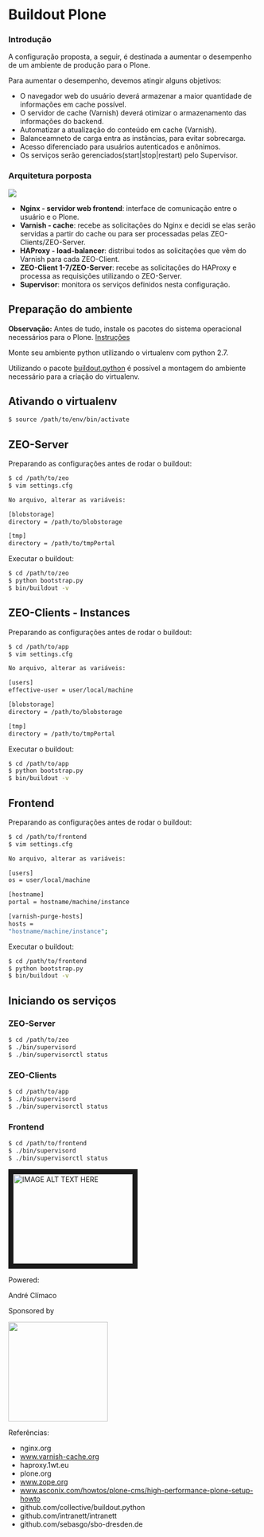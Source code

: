 # Buildout Plone
### Introdução

A configuração proposta, a seguir, é destinada a aumentar o desempenho de um ambiente de produção para o Plone. 

Para aumentar o desempenho, devemos atingir alguns objetivos:

* O navegador web do usuário deverá armazenar a maior quantidade de informações em cache possível.  
* O servidor de cache (Varnish) deverá otimizar o armazenamento das informações do backend.
* Automatizar a atualização do conteúdo em cache (Varnish).
* Balanceamneto de carga entra as instâncias, para evitar sobrecarga.
* Acesso diferenciado para usuários autenticados e anônimos.
* Os serviços serão gerenciados(start|stop|restart) pelo Supervisor.

### Arquitetura porposta

<img src="https://raw.github.com/andreclimaco/buildout.plone/master/docs/configuration.png"/>


* **Nginx -  servidor web frontend**: interface de comunicação entre o usuário e o Plone.
* **Varnish - cache**: recebe as solicitações do Nginx e decidi se elas serão servidas a partir do cache ou para ser processadas pelas ZEO-Clients/ZEO-Server.
* **HAProxy - load-balancer**: distribui todos as solicitações que vêm do Varnish para cada ZEO-Client.
* **ZEO-Client 1-7/ZEO-Server**: recebe as solicitações do HAProxy e processa as requisições utilizando o ZEO-Server.
* **Supervisor**: monitora os serviços definidos nesta configuração.

## Preparação do ambiente

**Observação:** Antes de tudo, instale os pacotes do sistema operacional necessários para o Plone. [Instruções](http://developer.plone.org/getstarted/installation.html#id6)

Monte seu ambiente python utilizando o virtualenv com python 2.7.

Utilizando o pacote [buildout.python](http://github.com/collective/buildout.python) é possível a montagem do ambiente necessário para a criação do virtualenv.

## Ativando o virtualenv
```bash
$ source /path/to/env/bin/activate
```
## ZEO-Server
Preparando as configurações antes de rodar o buildout:
```bash
$ cd /path/to/zeo
$ vim settings.cfg

No arquivo, alterar as variáveis:

[blobstorage]
directory = /path/to/blobstorage

[tmp]
directory = /path/to/tmpPortal
```
Executar o buildout:

```bash
$ cd /path/to/zeo
$ python bootstrap.py
$ bin/buildout -v
```
## ZEO-Clients - Instances
Preparando as configurações antes de rodar o buildout:
```bash
$ cd /path/to/app
$ vim settings.cfg

No arquivo, alterar as variáveis:

[users]
effective-user = user/local/machine

[blobstorage]
directory = /path/to/blobstorage

[tmp]
directory = /path/to/tmpPortal
```
Executar o buildout:

```bash
$ cd /path/to/app
$ python bootstrap.py
$ bin/buildout -v
```

## Frontend
Preparando as configurações antes de rodar o buildout:
```bash
$ cd /path/to/frontend
$ vim settings.cfg

No arquivo, alterar as variáveis:

[users]
os = user/local/machine

[hostname]
portal = hostname/machine/instance

[varnish-purge-hosts]
hosts =
"hostname/machine/instance";

```
Executar o buildout:

```bash
$ cd /path/to/frontend
$ python bootstrap.py
$ bin/buildout -v
```

## Iniciando os serviços

### ZEO-Server
```bash
$ cd /path/to/zeo
$ ./bin/supervisord
$ ./bin/supervisorctl status

```
### ZEO-Clients
```bash
$ cd /path/to/app
$ ./bin/supervisord
$ ./bin/supervisorctl status

```
### Frontend
```bash
$ cd /path/to/frontend
$ ./bin/supervisord
$ ./bin/supervisorctl status

```

<a href="http://www.youtube.com/watch?feature=player_embedded&v=YOUTUBE_VIDEO_ID_HERE
" target="_blank"><img src="http://img.youtube.com/vi/YOUTUBE_VIDEO_ID_HERE/0.jpg" 
alt="IMAGE ALT TEXT HERE" width="240" height="180" border="10" /></a>


Powered:

André Clímaco

Sponsored by 

[<img src="http://lucasaquino.com.br/logo.png" width="200"  />](http://www.lucasaquino.com.br)

Referências:

* nginx.org
* www.varnish-cache.org
* haproxy.1wt.eu
* plone.org
* www.zope.org
* www.asconix.com/howtos/plone-cms/high-performance-plone-setup-howto
* github.com/collective/buildout.python
* github.com/intranett/intranett
* github.com/sebasgo/sbo-dresden.de
